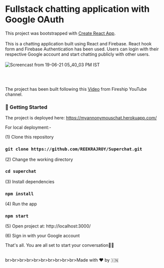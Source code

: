 # Fullstack chatting application  with Google OAuth

This project was bootstrapped with [Create React App](https://github.com/facebook/create-react-app).
<br>
<br>
This is a chatting application built using React and Firebase. React hook form and Firebase Authentication has been used. Users can login with their respective Google account and start chatting publicly with other users. 
<br>
<br>
![Screencast from 19-06-21 05_40_03 PM IST](https://user-images.githubusercontent.com/55712612/122642231-f687f600-d126-11eb-8e94-22e9628ce1cc.gif)





<br>
<br>

The project has been built following this [Video](https://www.youtube.com/watch?v=zQyrwxMPm88&list=LL&index=1) from Fireship YouTube channel.



### 🚀️ Getting Started

The project is deployed here: https://myannonymouschat.herokuapp.com/

For local deployment:-

(1) Clone this repository
### `git clone https://github.com/REEKRAJROY/Superchat.git` 

(2) Change the working directory
### `cd superchat`

(3) Install dependencies
### `npm install`

(4) Run the app
### `npm start`

(5) Open project at: http://localhost:3000/

(6) Sign in with your Google account<br>

That's all. You are all set to start your conversation🙌️💯

<br>br>br>br>br>br>br>br>br>br>br>Made with ♥ by 🇮🇳️



